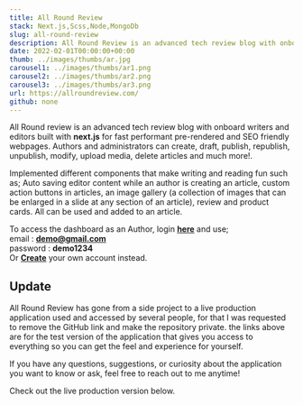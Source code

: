 ```yaml
---
title: All Round Review
stack: Next.js,Scss,Node,MongoDb
slug: all-round-review
description: All Round Review is an advanced tech review blog with onboard writers and editors built with next.js for fast performant pre-rendered webpages
date: 2022-02-01T00:00:00+00:00
thumb: ../images/thumbs/ar.jpg
carousel1: ../images/thumbs/ar1.png
carousel2: ../images/thumbs/ar2.png
carousel3: ../images/thumbs/ar3.png
url: https://allroundreview.com/
github: none
---
```


All Round review is an advanced tech review blog with onboard writers and editors built with <b>next.js</b> for fast performant pre-rendered and SEO friendly webpages. Authors and administrators can create, draft, publish, republish, unpublish, modify, upload media, delete articles and much more!.

Implemented different components that make writing and reading fun such as; Auto saving editor content while an author is creating an article, custom action buttons in articles, an image gallery (a collection of images that can be enlarged in a slide at any section of an article), review and product cards. All can be used and added to an article.

To access the dashboard as an Author, login **[here](https://all-round-review.vercel.app/ar/login)** and use; <br>
email : <b>demo@gmail.com</b> <br> password : <b>demo1234</b> <br>Or **[Create](https://all-round-review.vercel.app/ar/register/fd526dba9db58cc01df51e680ce94b4adaaa3a94c21ad6c1a1dd6eaf01b579e7)** your own account instead.

## Update

All Round Review has gone from a side project to a live production application used and accessed by several people, for that I was requested to remove the GitHub link and make the repository private. the links above are for the test version of the application that gives you access to everything so you can get the feel and experience for yourself.

If you have any questions, suggestions, or curiosity about the application you want to know or ask, feel free to reach out to me anytime!

Check out the live production version below.
